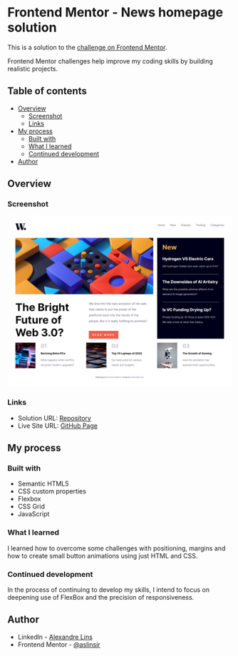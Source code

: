 # Frontend Mentor - News homepage solution

This is a solution to the [ challenge on Frontend Mentor](https://www.frontendmentor.io/challenges/). 

Frontend Mentor challenges help improve my coding skills by building realistic projects. 

## Table of contents

- [Overview](#overview)
  - [Screenshot](#screenshot)
  - [Links](#links)
- [My process](#my-process)
  - [Built with](#built-with)
  - [What I learned](#what-i-learned)
  - [Continued development](#continued-development)
- [Author](#author)

## Overview

### Screenshot

![](/assets/images/FireShot%20Capture%20003%20-%20Frontend%20Mentor%20-%20News%20homepage%20-%20127.0.0.7.png)

### Links

- Solution URL: [Repository](https://your-solution-url.com)
- Live Site URL: [GitHub Page](https://your-live-site-url.com)

## My process

### Built with

- Semantic HTML5
- CSS custom properties
- Flexbox
- CSS Grid
- JavaScript

### What I learned

I learned how to overcome some challenges with positioning, margins and how to create small button animations using just HTML and CSS.

### Continued development

In the process of continuing to develop my skills, I intend to focus on deepening use of FlexBox and the precision of responsiveness.

## Author

- Linkedln - [Alexandre Lins](https://www.linkedin.com/in/alexandre-lins-14b190274/)
- Frontend Mentor - [@aslinsjr](https://www.frontendmentor.io/profile/aslinsjr)


